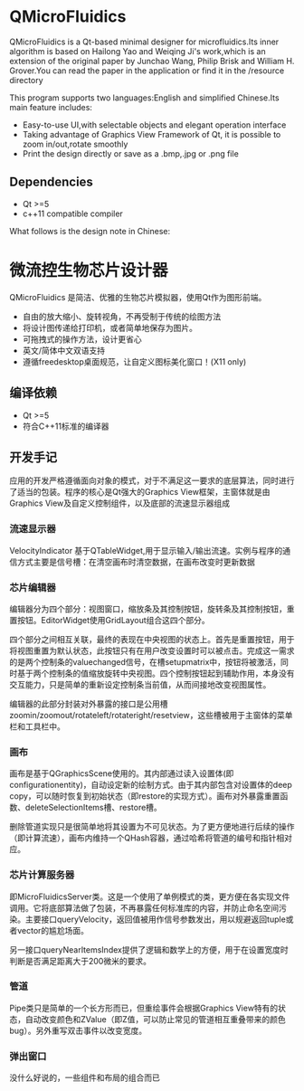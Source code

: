 # QMicroFluidics

QMicroFluidics is a Qt-based minimal designer for microfluidics.Its inner algorithm is based on Hailong Yao and Weiqing Ji's work,which is an extension of the original paper by Junchao Wang, Philip Brisk and William H. Grover.You can read the paper in the application or find it in the /resource directory

This program supports two languages:English and simplified Chinese.Its main feature includes:

- Easy-to-use UI,with selectable objects and elegant operation interface
- Taking advantage of Graphics View Framework of Qt, it is possible to zoom in/out,rotate smoothly
- Print the design directly or save as a .bmp,.jpg or .png file

## Dependencies

- Qt >=5
- c++11 compatible compiler

What follows is the design note in Chinese:

# 微流控生物芯片设计器

QMicroFluidics 是简洁、优雅的生物芯片模拟器，使用Qt作为图形前端。

- 自由的放大缩小、旋转视角，不再受制于传统的绘图方法
- 将设计图传递给打印机，或者简单地保存为图片。
- 可拖拽式的操作方法，设计更省心
- 英文/简体中文双语支持
- 遵循freedesktop桌面规范，让自定义图标美化窗口！(X11 only)

## 编译依赖

- Qt >=5
- 符合C++11标准的编译器

## 开发手记

应用的开发严格遵循面向对象的模式，对于不满足这一要求的底层算法，同时进行了适当的包装。程序的核心是Qt强大的Graphics View框架，主窗体就是由Graphics View及自定义控制组件，以及底部的流速显示器组成

### 流速显示器

VelocityIndicator 基于QTableWidget,用于显示输入/输出流速。实例与程序的通信方式主要是信号槽：在清空画布时清空数据，在画布改变时更新数据

### 芯片编辑器

编辑器分为四个部分：视图窗口，缩放条及其控制按钮，旋转条及其控制按钮，重置按钮。EditorWidget使用GridLayout组合这四个部分。

四个部分之间相互关联，最终的表现在中央视图的状态上。首先是重置按钮，用于将视图重置为默认状态，此按钮只有在用户改变设置时可以被点击。完成这一需求的是两个控制条的valuechanged信号，在槽setupmatrix中，按钮将被激活，同时基于两个控制条的值缩放旋转中央视图。四个控制按钮起到辅助作用，本身没有交互能力，只是简单的重新设定控制条当前值，从而间接地改变视图属性。

编辑器的此部分封装对外暴露的接口是公用槽zoomin/zoomout/rotateleft/rotateright/resetview，这些槽被用于主窗体的菜单栏和工具栏中。

### 画布

画布是基于QGraphicsScene使用的。其内部通过读入设置体(即configurationentity)，自动设定新的绘制方式。由于其内部包含对设置体的deep copy，可以随时恢复到初始状态（即restore的实现方式）。画布对外暴露重置函数、deleteSelectionItems槽、restore槽。

删除管道实现只是很简单地将其设置为不可见状态。为了更方便地进行后续的操作（即计算流速），画布内维持一个QHash容器，通过哈希将管道的编号和指针相对应。

### 芯片计算服务器

即MicroFluidicsServer类。这是一个使用了单例模式的类，更方便在各实现文件调用。它将底部算法做了包装，不再暴露任何标准库的内容，并防止命名空间污染。主要接口queryVelocity，返回值被用作信号参数发出，用以规避返回tuple或者vector的尴尬场面。

另一接口queryNearItemsIndex提供了逻辑和数学上的方便，用于在设置宽度时判断是否满足距离大于200微米的要求。

### 管道

Pipe类只是简单的一个长方形而已，但重绘事件会根据Graphics View特有的状态，自动改变颜色和ZValue（即Z值，可以防止常见的管道相互重叠带来的颜色bug）。另外重写双击事件以改变宽度。

### 弹出窗口

没什么好说的，一些组件和布局的组合而已
